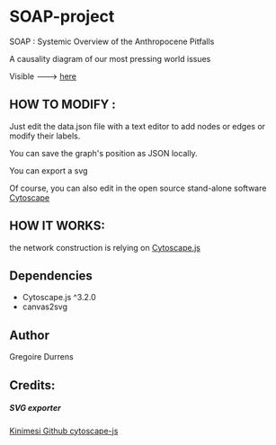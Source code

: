 # SOAP-project

SOAP : Systemic Overview of the Anthropocene Pitfalls

A causality diagram of our most pressing world issues

Visible ---> [here](https://gdurrens.github.io/SOAP-project/)

## HOW TO MODIFY :

Just edit the data.json file with a text editor to add nodes or edges or modify their labels.

You can save the graph's position as JSON locally.

You can export a svg

Of course, you can also edit in the open source stand-alone software [Cytoscape](https://cytoscape.org/)


## HOW IT WORKS:

the network construction is relying on [Cytoscape.js](https://js.cytoscape.org/)


## Dependencies

 * Cytoscape.js ^3.2.0
 * canvas2svg

## Author
Gregoire Durrens

## Credits:

##### SVG exporter

[Kinimesi Github cytoscape-js](https://github.com/kinimesi/cytoscape-svg)
